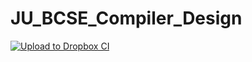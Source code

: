 # JU_BCSE_Compiler_Design

[![Upload to Dropbox CI](https://github.com/humble-barnacle001/JU_BCSE_Compiler_Design/actions/workflows/dropbox.yml/badge.svg)](https://github.com/humble-barnacle001/JU_BCSE_Compiler_Design/actions/workflows/dropbox.yml)
